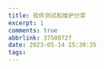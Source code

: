 ```yaml
---
title: 软件测试和维护分享
excerpt: 1
comments: true
abbrlink: 3758072f
date: 2023-05-14 15:30:35
tags:
---
```

